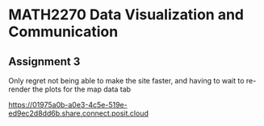 # MATH2270 Data Visualization and Communication

## Assignment 3

Only regret not being able to make the site faster, and having to wait to re-render the plots for the map data tab

<https://01975a0b-a0e3-4c5e-519e-ed9ec2d8dd6b.share.connect.posit.cloud>
